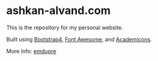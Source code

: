 # ashkan-alvand.com

This is the repository for my personal website.

Built using [Bootstrap4](https://v4-alpha.getbootstrap.com/), [Font Awesome](http://fontawesome.io/), and [Academicons](http://jpswalsh.github.io/academicons/). 

More Info: [emdupre](https://github.com/emdupre/emdupre.github.io)

